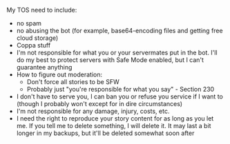 My TOS need to include:
- no spam
- no abusing the bot (for example, base64-encoding files and getting free cloud storage)
- Coppa stuff
- I'm not responsible for what you or your servermates put in the bot. I'll do my best to protect servers with Safe Mode enabled, but I can't guarantee anything
- How to figure out moderation:
  - Don't force all stories to be SFW
  - Probably just "you're responsible for what you say" - Section 230
- I don't have to serve you, I can ban you or refuse you service if I want to (though I probably won't except for in dire circumstances)
- I'm not responsible for any damage, injury, costs, etc.
- I need the right to reproduce your story content for as long as you let me. If you tell me to delete something, I will delete it. It may last a bit longer in my backups, but it'll be deleted somewhat soon after
